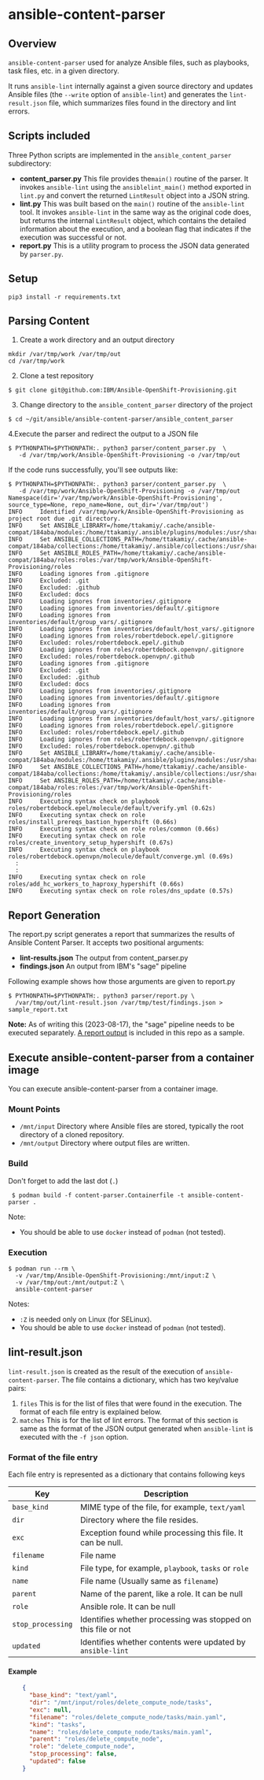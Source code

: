 # ansible-content-parser

## Overview

`ansible-content-parser` used for analyze Ansible files, such
as playbooks, task files, etc. in a given directory.

It runs `ansible-lint` internally against a given
source directory and
updates Ansible files (the `--write` option of `ansible-lint`)
and generates the `lint-result.json` file, which summarizes 
files found in the directory and lint errors.

## Scripts included

Three Python scripts are implemented in the `ansible_content_parser` subdirectory:

- **content_parser.py** This file provides the`main()` routine of the parser. It invokes `ansible-lint`
using the `ansiblelint_main()` method exported in `lint.py` and convert the returned
`LintResult` object into a JSON string.
- **lint.py** This was built based on the `main()` routine of the 
`ansible-lint` tool. It invokes `ansible-lint` in the same way as the original code does, but
returns the internal `LintResult` object, which contains the detailed information about the execution, and 
a boolean flag that indicates if the execution was successful or not.
- **report.py** This is a utility program to process the JSON data generated by `parser.py`.

## Setup

```
pip3 install -r requirements.txt
```

## Parsing Content

1. Create a work directory and an output directory 
```commandline
mkdir /var/tmp/work /var/tmp/out
cd /var/tmp/work
```
2. Clone a test repository
```commandline
$ git clone git@github.com:IBM/Ansible-OpenShift-Provisioning.git
```
3. Change directory to the `ansible_content_parser` directory of the project
```commandline
$ cd ~/git/ansible/ansible-content-parser/ansible_content_parser
```

4.Execute the parser and redirect the output to a JSON file
```commandline
$ PYTHONPATH=$PYTHONPATH:. python3 parser/content_parser.py  \
   -d /var/tmp/work/Ansible-OpenShift-Provisioning -o /var/tmp/out
```

If the code runs successfully, you'll see outputs like:
```commandline
$ PYTHONPATH=$PYTHONPATH:. python3 parser/content_parser.py  \
   -d /var/tmp/work/Ansible-OpenShift-Provisioning -o /var/tmp/out
Namespace(dir='/var/tmp/work/Ansible-OpenShift-Provisioning', source_type=None, repo_name=None, out_dir='/var/tmp/out')
INFO     Identified /var/tmp/work/Ansible-OpenShift-Provisioning as project root due .git directory.
INFO     Set ANSIBLE_LIBRARY=/home/ttakamiy/.cache/ansible-compat/184aba/modules:/home/ttakamiy/.ansible/plugins/modules:/usr/share/ansible/plugins/modules
INFO     Set ANSIBLE_COLLECTIONS_PATH=/home/ttakamiy/.cache/ansible-compat/184aba/collections:/home/ttakamiy/.ansible/collections:/usr/share/ansible/collections
INFO     Set ANSIBLE_ROLES_PATH=/home/ttakamiy/.cache/ansible-compat/184aba/roles:roles:/var/tmp/work/Ansible-OpenShift-Provisioning/roles
INFO     Loading ignores from .gitignore
INFO     Excluded: .git
INFO     Excluded: .github
INFO     Excluded: docs
INFO     Loading ignores from inventories/.gitignore
INFO     Loading ignores from inventories/default/.gitignore
INFO     Loading ignores from inventories/default/group_vars/.gitignore
INFO     Loading ignores from inventories/default/host_vars/.gitignore
INFO     Loading ignores from roles/robertdebock.epel/.gitignore
INFO     Excluded: roles/robertdebock.epel/.github
INFO     Loading ignores from roles/robertdebock.openvpn/.gitignore
INFO     Excluded: roles/robertdebock.openvpn/.github
INFO     Loading ignores from .gitignore
INFO     Excluded: .git
INFO     Excluded: .github
INFO     Excluded: docs
INFO     Loading ignores from inventories/.gitignore
INFO     Loading ignores from inventories/default/.gitignore
INFO     Loading ignores from inventories/default/group_vars/.gitignore
INFO     Loading ignores from inventories/default/host_vars/.gitignore
INFO     Loading ignores from roles/robertdebock.epel/.gitignore
INFO     Excluded: roles/robertdebock.epel/.github
INFO     Loading ignores from roles/robertdebock.openvpn/.gitignore
INFO     Excluded: roles/robertdebock.openvpn/.github
INFO     Set ANSIBLE_LIBRARY=/home/ttakamiy/.cache/ansible-compat/184aba/modules:/home/ttakamiy/.ansible/plugins/modules:/usr/share/ansible/plugins/modules
INFO     Set ANSIBLE_COLLECTIONS_PATH=/home/ttakamiy/.cache/ansible-compat/184aba/collections:/home/ttakamiy/.ansible/collections:/usr/share/ansible/collections
INFO     Set ANSIBLE_ROLES_PATH=/home/ttakamiy/.cache/ansible-compat/184aba/roles:roles:/var/tmp/work/Ansible-OpenShift-Provisioning/roles
INFO     Executing syntax check on playbook roles/robertdebock.epel/molecule/default/verify.yml (0.62s)
INFO     Executing syntax check on role roles/install_prereqs_bastion_hypershift (0.66s)
INFO     Executing syntax check on role roles/common (0.66s)
INFO     Executing syntax check on role roles/create_inventory_setup_hypershift (0.67s)
INFO     Executing syntax check on playbook roles/robertdebock.openvpn/molecule/default/converge.yml (0.69s)
  :
  :
INFO     Executing syntax check on role roles/add_hc_workers_to_haproxy_hypershift (0.66s)
INFO     Executing syntax check on role roles/dns_update (0.57s)
```

## Report Generation

The report.py script generates a report that summarizes the results of
Ansible Content Parser. It accepts two positional arguments:

- **lint-results.json** The output from content_parser.py
- **findings.json** An output from IBM's "sage" pipeline

Following example shows how those arguments are given to report.py

```commandline
$ PYTHONPATH=$PYTHONPATH:. python3 parser/report.py \
  /var/tmp/out/lint-result.json /var/tmp/test/findings.json > sample_report.txt
```

**Note:** As of writing this (2023-08-17), the "sage" pipeline needs to be executed
separately. [A report output](sample_report.txt) is included in this repo as a sample.

## Execute ansible-content-parser from a container image

You can execute ansible-content-parser from a container image.

### Mount Points

- `/mnt/input` Directory where Ansible files are stored, typically
the root directory of a cloned repository.
- `/mnt/output` Directory where output files are written.

### Build

Don't forget to add the last dot (`.`)
```commandline
 $ podman build -f content-parser.Containerfile -t ansible-content-parser .
```
Note: 
- You should be able to use `docker` instead of `podman` (not tested).

### Execution

```commandline
$ podman run --rm \
  -v /var/tmp/Ansible-OpenShift-Provisioning:/mnt/input:Z \
  -v /var/tmp/out:/mnt/output:Z \
  ansible-content-parser
```
Notes: 
- `:Z` is needed only on Linux (for SELinux).
- You should be able to use `docker` instead of `podman` (not tested).

## lint-result.json

`lint-result.json` is created as the result of the execution
of `ansible-content-parser`.  The file contains a dictionary, which
has two key/value pairs:

1. `files` This is for the list of files that were found
in the execution. The format of each file entry is explained below.
2. `matches` This is for the list of lint errors. The format of
this section is same as the format of the JSON output generated when
`ansible-lint` is executed with the `-f json` option.

### Format of the file entry

Each file entry is represented as a dictionary that contains following keys

| Key | Description                                                   |
| --- |---------------------------------------------------------------|
| `base_kind` | MIME type of the file, for example, `text/yaml`               |
|`dir` | Directory where the file resides.                             |
| `exc` | Exception found while processing this file. It can be null.   |
| `filename` | File name                                                     |
| `kind` | File type, for example, `playbook`, `tasks` or `role`         |
| `name` | File name (Usually same as `filename`)                        |
| `parent` | Name of the parent, like a role. It can be null               |
| `role` | Ansible role. It can be null                                  |
| `stop_processing` | Identifies whether processing was stopped on this file or not |
| `updated` | Identifies whether contents were updated by `ansible-lint`    |

#### Example
```json
    {
      "base_kind": "text/yaml",
      "dir": "/mnt/input/roles/delete_compute_node/tasks",
      "exc": null,
      "filename": "roles/delete_compute_node/tasks/main.yaml",
      "kind": "tasks",
      "name": "roles/delete_compute_node/tasks/main.yaml",
      "parent": "roles/delete_compute_node",
      "role": "delete_compute_node",
      "stop_processing": false,
      "updated": false
    }
```